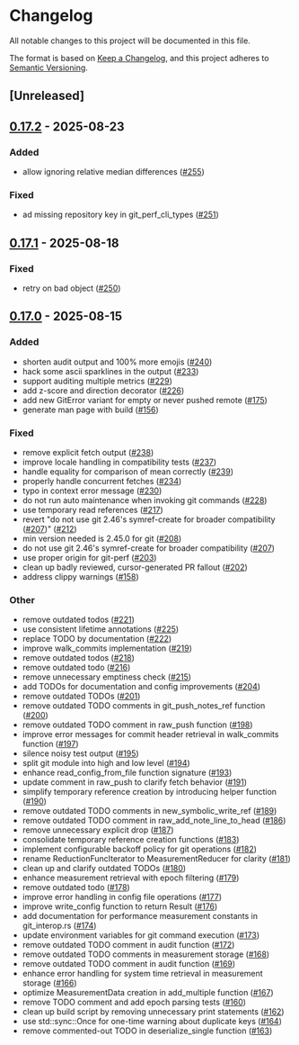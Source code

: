 # Changelog

All notable changes to this project will be documented in this file.

The format is based on [Keep a Changelog](https://keepachangelog.com/en/1.0.0/),
and this project adheres to [Semantic Versioning](https://semver.org/spec/v2.0.0.html).

## [Unreleased]

## [0.17.2](https://github.com/kaihowl/git-perf/compare/git-perf-v0.17.1...git-perf-v0.17.2) - 2025-08-23

### Added

- allow ignoring relative median differences ([#255](https://github.com/kaihowl/git-perf/pull/255))

### Fixed

- ad missing repository key in git_perf_cli_types ([#251](https://github.com/kaihowl/git-perf/pull/251))

## [0.17.1](https://github.com/kaihowl/git-perf/compare/git-perf-v0.17.0...git-perf-v0.17.1) - 2025-08-18

### Fixed

- retry on bad object ([#250](https://github.com/kaihowl/git-perf/pull/250))

## [0.17.0](https://github.com/kaihowl/git-perf/compare/git-perf-v0.16.0...git-perf-v0.17.0) - 2025-08-15

### Added

- shorten audit output and 100% more emojis ([#240](https://github.com/kaihowl/git-perf/pull/240))
- hack some ascii sparklines in the output ([#233](https://github.com/kaihowl/git-perf/pull/233))
- support auditing multiple metrics ([#229](https://github.com/kaihowl/git-perf/pull/229))
- add z-score and direction decorator ([#226](https://github.com/kaihowl/git-perf/pull/226))
- add new GitError variant for empty or never pushed remote ([#175](https://github.com/kaihowl/git-perf/pull/175))
- generate man page with build ([#156](https://github.com/kaihowl/git-perf/pull/156))

### Fixed

- remove explicit fetch output ([#238](https://github.com/kaihowl/git-perf/pull/238))
- improve locale handling in compatibility tests ([#237](https://github.com/kaihowl/git-perf/pull/237))
- handle equality for comparison of mean correctly ([#239](https://github.com/kaihowl/git-perf/pull/239))
- properly handle concurrent fetches ([#234](https://github.com/kaihowl/git-perf/pull/234))
- typo in context error message ([#230](https://github.com/kaihowl/git-perf/pull/230))
- do not run auto maintenance when invoking git commands ([#228](https://github.com/kaihowl/git-perf/pull/228))
- use temporary read references ([#217](https://github.com/kaihowl/git-perf/pull/217))
- revert "do not use git 2.46's symref-create for broader compatibility ([#207](https://github.com/kaihowl/git-perf/pull/207))" ([#212](https://github.com/kaihowl/git-perf/pull/212))
- min version needed is 2.45.0 for git ([#208](https://github.com/kaihowl/git-perf/pull/208))
- do not use git 2.46's symref-create for broader compatibility ([#207](https://github.com/kaihowl/git-perf/pull/207))
- use proper origin for git-perf ([#203](https://github.com/kaihowl/git-perf/pull/203))
- clean up badly reviewed, cursor-generated PR fallout ([#202](https://github.com/kaihowl/git-perf/pull/202))
- address clippy warnings ([#158](https://github.com/kaihowl/git-perf/pull/158))

### Other

- remove outdated todos ([#221](https://github.com/kaihowl/git-perf/pull/221))
- use consistent lifetime annotations ([#225](https://github.com/kaihowl/git-perf/pull/225))
- replace TODO by documentation ([#222](https://github.com/kaihowl/git-perf/pull/222))
- improve walk_commits implementation ([#219](https://github.com/kaihowl/git-perf/pull/219))
- remove outdated todos ([#218](https://github.com/kaihowl/git-perf/pull/218))
- remove outdated todo ([#216](https://github.com/kaihowl/git-perf/pull/216))
- remove unnecessary emptiness check ([#215](https://github.com/kaihowl/git-perf/pull/215))
- add TODOs for documentation and config improvements ([#204](https://github.com/kaihowl/git-perf/pull/204))
- remove outdated TODOs ([#201](https://github.com/kaihowl/git-perf/pull/201))
- remove outdated TODO comments in git_push_notes_ref function ([#200](https://github.com/kaihowl/git-perf/pull/200))
- remove outdated TODO comment in raw_push function ([#198](https://github.com/kaihowl/git-perf/pull/198))
- improve error messages for commit header retrieval in walk_commits function ([#197](https://github.com/kaihowl/git-perf/pull/197))
- silence noisy test output ([#195](https://github.com/kaihowl/git-perf/pull/195))
- split git module into high and low level ([#194](https://github.com/kaihowl/git-perf/pull/194))
- enhance read_config_from_file function signature ([#193](https://github.com/kaihowl/git-perf/pull/193))
- update comment in raw_push to clarify fetch behavior ([#191](https://github.com/kaihowl/git-perf/pull/191))
- simplify temporary reference creation by introducing helper function ([#190](https://github.com/kaihowl/git-perf/pull/190))
- remove outdated TODO comments in new_symbolic_write_ref ([#189](https://github.com/kaihowl/git-perf/pull/189))
- remove outdated TODO comment in raw_add_note_line_to_head ([#186](https://github.com/kaihowl/git-perf/pull/186))
- remove unnecessary explicit drop ([#187](https://github.com/kaihowl/git-perf/pull/187))
- consolidate temporary reference creation functions ([#183](https://github.com/kaihowl/git-perf/pull/183))
- implement configurable backoff policy for git operations ([#182](https://github.com/kaihowl/git-perf/pull/182))
- rename ReductionFuncIterator to MeasurementReducer for clarity ([#181](https://github.com/kaihowl/git-perf/pull/181))
- clean up and clarify outdated TODOs ([#180](https://github.com/kaihowl/git-perf/pull/180))
- enhance measurement retrieval with epoch filtering ([#179](https://github.com/kaihowl/git-perf/pull/179))
- remove outdated todo ([#178](https://github.com/kaihowl/git-perf/pull/178))
- improve error handling in config file operations ([#177](https://github.com/kaihowl/git-perf/pull/177))
- improve write_config function to return Result ([#176](https://github.com/kaihowl/git-perf/pull/176))
- add documentation for performance measurement constants in git_interop.rs ([#174](https://github.com/kaihowl/git-perf/pull/174))
- update environment variables for git command execution ([#173](https://github.com/kaihowl/git-perf/pull/173))
- remove outdated TODO comment in audit function ([#172](https://github.com/kaihowl/git-perf/pull/172))
- remove outdated TODO comments in measurement storage ([#168](https://github.com/kaihowl/git-perf/pull/168))
- remove outdated TODO comment in audit function ([#169](https://github.com/kaihowl/git-perf/pull/169))
- enhance error handling for system time retrieval in measurement storage ([#166](https://github.com/kaihowl/git-perf/pull/166))
- optimize MeasurementData creation in add_multiple function ([#167](https://github.com/kaihowl/git-perf/pull/167))
- remove TODO comment and add epoch parsing tests ([#160](https://github.com/kaihowl/git-perf/pull/160))
- clean up build script by removing unnecessary print statements ([#162](https://github.com/kaihowl/git-perf/pull/162))
- use std::sync::Once for one-time warning about duplicate keys ([#164](https://github.com/kaihowl/git-perf/pull/164))
- remove commented-out TODO in deserialize_single function ([#163](https://github.com/kaihowl/git-perf/pull/163))
